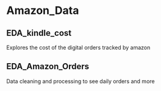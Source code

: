 # Amazon_Data

## EDA_kindle_cost
Explores the cost of the digital orders tracked by amazon

## EDA_Amazon_Orders
Data cleaning and processing to see daily orders and more